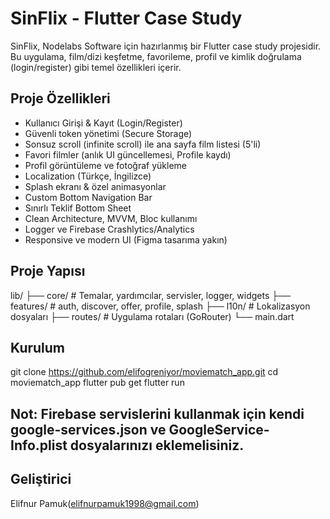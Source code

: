 # SinFlix - Flutter Case Study

SinFlix, Nodelabs Software için hazırlanmış bir Flutter case study projesidir. Bu uygulama, film/dizi keşfetme, favorileme, profil ve kimlik doğrulama (login/register) gibi temel özellikleri içerir.

## Proje Özellikleri

- Kullanıcı Girişi & Kayıt (Login/Register)
- Güvenli token yönetimi (Secure Storage)
- Sonsuz scroll (infinite scroll) ile ana sayfa film listesi (5'li)
- Favori filmler (anlık UI güncellemesi, Profile kaydı)
- Profil görüntüleme ve fotoğraf yükleme
- Localization (Türkçe, İngilizce)
- Splash ekranı & özel animasyonlar
- Custom Bottom Navigation Bar
- Sınırlı Teklif Bottom Sheet
- Clean Architecture, MVVM, Bloc kullanımı
- Logger ve Firebase Crashlytics/Analytics
- Responsive ve modern UI (Figma tasarıma yakın)

## Proje Yapısı
lib/
├── core/ # Temalar, yardımcılar, servisler, logger, widgets
├── features/ # auth, discover, offer, profile, splash
├── l10n/ # Lokalizasyon dosyaları
├── routes/ # Uygulama rotaları (GoRouter)
└── main.dart

## Kurulum
git clone https://github.com/elifogreniyor/moviematch_app.git
cd moviematch_app
flutter pub get
flutter run
## Not: Firebase servislerini kullanmak için kendi google-services.json ve GoogleService-Info.plist dosyalarınızı eklemelisiniz.

## Geliştirici
  Elifnur Pamuk(elifnurpamuk1998@gmail.com)
